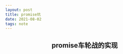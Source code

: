 ```yaml
---
layout: post
title: promise坑
date: 2021-08-02 
tags: note
---
```


<h2 align = "center">promise车轮战的实现</h2>


